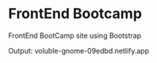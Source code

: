 # FrontEnd Bootcamp
FrontEnd BootCamp site using Bootstrap


Output: voluble-gnome-09edbd.netlify.app
